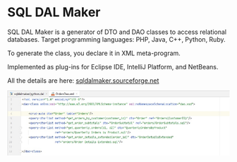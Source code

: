 # SQL DAL Maker
SQL DAL Maker is a generator of DTO and DAO classes to access relational databases. Target programming languages: PHP, Java, C++, Python, Ruby. 

To generate the class, you declare it in XML meta-program.

Implemented as plug-ins for Eclipse IDE, IntelliJ Platform, and NetBeans.

All the details are here: [sqldalmaker.sourceforge.net](sqldalmaker.sourceforge.net)

![SQL DAL Maker](sqldalmaker-idea.jpg)
